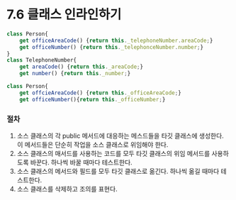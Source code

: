 # 7.6 클래스 인라인하기

```jsx
class Person{
	get officeAreaCode() {return this._telephoneNumber.areaCode;}
	get officeNumber() {return this._telephonceNumber.number;}
}
class TelephoneNumber{
	get areaCode() {return this._areaCode;}
	get number() {return this._number;}
```

```jsx
class Person{
	get offcieAreaCode() {return this._officeAreaCode;}
	get officeNumber(){return this._officeNumber;}
```

### 절차

1. 소스 클래스의 각 public 메서드에 대응하는 메스드들을 타깃 클래스에 생성한다. 이 메서드들은 단순히 작업을 소스 클래스로 위임해야 한다.
2. 소스 클래스의 매서드를 사용하는 코드를 모두 타깃 클래스의 위임 메서드를 사용하도록 바꾼다. 하나씩 바꿀 때마다 테스트한다.
3. 소스 클래스의 메서드와 필드를 모두 타깃 클래스로 옮긴다. 하나씩 옮길 때마다 테스트한다.
4. 소스 클래스를 삭제하고 조의를 표현다.